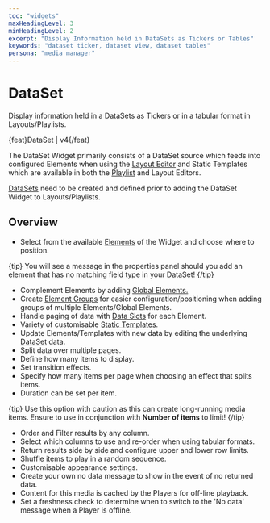```yaml
---
toc: "widgets"
maxHeadingLevel: 3
minHeadingLevel: 2
excerpt: "Display Information held in DataSets as Tickers or Tables"
keywords: "dataset ticker, dataset view, dataset tables"
persona: "media manager"
---
```


# DataSet

Display information held in a DataSets as Tickers or in a tabular format in Layouts/Playlists.

{feat}DataSet | v4{/feat}

The DataSet Widget primarily consists of a DataSet source which feeds into configured Elements when using the [Layout Editor](ayouts_editor.html) and Static Templates which are available in both the [Playlist](media_playlists.html#content-playlist-editor) and Layout Editors.

[DataSets](media_datasets.html) need to be created and defined prior to adding the DataSet Widget to Layouts/Playlists. 

## Overview

- Select from the available [Elements](layouts_editor#content-data-widgets-and-elements) of the Widget and choose where to position.

{tip}
You will see a message in the properties panel should you add an element that has no matching field type in your DataSet!
{/tip}

- Complement Elements by adding [Global Elements.](layouts_editor.html#content-global-elements)
- Create [Element Groups](layouts_editor.html#content-grouping-elements) for easier configuration/positioning when adding groups of multiple Elements/Global Elements.
- Handle paging of data with [Data Slots](layouts_editor.html#content-data-slots) for each Element.
- Variety of customisable [Static Templates](layouts_editor.html#content-static-templates).
- Update Elements/Templates with new data by editing the underlying [DataSet](media_datasets.html#content-adding-data-to-columns) data.
- Split data over multiple pages.
- Define how many items to display.
- Set transition effects.
- Specify how many items per page when choosing an effect that splits items.
- Duration can be set per item.

{tip}
Use this option with caution as this can create long-running media items. Ensure to use in conjunction with **Number of items** to limit!
{/tip}

- Order and Filter results by any column.
- Select which columns to use and re-order when using tabular formats.
- Return results side by side and configure upper and lower row limits.
- Shuffle items to play in a random sequence.
- Customisable appearance settings.
- Create your own no data message to show in the event of no returned data.
- Content for this media is cached by the Players for off-line playback.
- Set a freshness check to determine when to switch to the 'No data' message when a Player is offline.





















